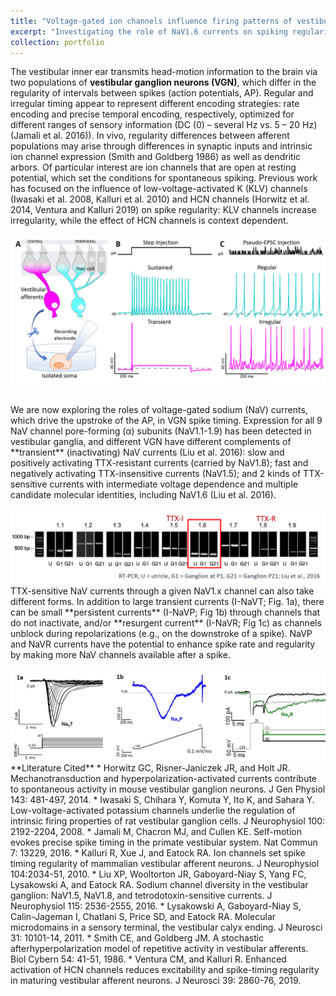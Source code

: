 ```yaml
---
title: "Voltage-gated ion channels influence firing patterns of vestibular afferents"
excerpt: "Investigating the role of NaV1.6 currents on spiking regularity<br/><img src='/images/NaV Currents.jpg'>"
collection: portfolio
---
```


The vestibular inner ear transmits head-motion information to the brain via two populations of **vestibular ganglion neurons (VGN)**, which differ in the regularity of intervals between spikes (action potentials, AP). Regular and irregular timing appear to represent different encoding strategies: rate encoding and precise temporal encoding, respectively, optimized for different ranges of sensory information (DC (0) – several Hz vs. 5 – 20 Hz) (Jamali et al. 2016)). In vivo, regularity differences between afferent populations may arise through differences in synaptic inputs and intrinsic ion channel expression (Smith and Goldberg 1986) as well as dendritic arbors. Of particular interest are ion channels that are open at resting potential, which set the conditions for spontaneous spiking. Previous work has focused on the influence of low-voltage-activated K (KLV) channels (Iwasaki et al. 2008, Kalluri et al. 2010) and HCN channels (Horwitz et al. 2014, Ventura and Kalluri 2019) on spike regularity: KLV channels increase irregularity, while the effect of HCN channels is context dependent.
<br/>
<br/><img src='/images/VGN review fig.png'>

<br/>
We are now exploring the roles of voltage-gated sodium (NaV) currents, which drive the upstroke of the AP, in VGN spike timing. Expression for all 9 NaV channel pore-forming (α) subunits (NaV1.1-1.9) has been detected in vestibular ganglia, and different VGN have different complements of **transient** (inactivating) NaV currents (Liu et al. 2016): slow and positively activating TTX-resistant currents (carried by NaV1.8); fast and negatively activating TTX-insensitive currents (NaV1.5); and 2 kinds of TTX-sensitive currents with intermediate voltage dependence and multiple candidate molecular identities, including NaV1.6 (Liu et al. 2016).
<br/>
<br/><img src='/images/rtPCRLiu2016.png'>

<br/>
TTX-sensitive NaV currents through a given NaV1.x channel can also take different forms. In addition to large transient currents (I-NaVT; Fig. 1a), there can be small **persistent currents** (I-NaVP; Fig 1b) through channels that do not inactivate, and/or **resurgent current** (I-NaVR; Fig 1c) as channels unblock during repolarizations (e.g., on the downstroke of a spike). NaVP and NaVR currents have the potential to enhance spike rate and regularity by making more NaV channels available after a spike.
<br/>
<br/><img src='/images/NaV Currents.jpg'>

<br/>
**Literature Cited**
* Horwitz GC, Risner-Janiczek JR, and Holt JR. Mechanotransduction and hyperpolarization-activated currents contribute to spontaneous activity in mouse vestibular ganglion neurons. J Gen Physiol 143: 481-497, 2014.
* Iwasaki S, Chihara Y, Komuta Y, Ito K, and Sahara Y. Low-voltage-activated potassium channels underlie the regulation of intrinsic firing properties of rat vestibular ganglion cells. J Neurophysiol 100: 2192-2204, 2008.
* Jamali M, Chacron MJ, and Cullen KE. Self-motion evokes precise spike timing in the primate vestibular system. Nat Commun 7: 13229, 2016.
* Kalluri R, Xue J, and Eatock RA. Ion channels set spike timing regularity of mammalian vestibular afferent neurons. J Neurophysiol 104:2034-51, 2010.
* Liu XP, Wooltorton JR, Gaboyard-Niay S, Yang FC, Lysakowski A, and Eatock RA. Sodium channel diversity in the vestibular ganglion: NaV1.5, NaV1.8, and tetrodotoxin-sensitive currents. J Neurophysiol 115: 2536-2555, 2016.
* Lysakowski A, Gaboyard-Niay S, Calin-Jageman I, Chatlani S, Price SD, and Eatock RA. Molecular microdomains in a sensory terminal, the vestibular calyx ending. J Neurosci 31: 10101-14, 2011.
* Smith CE, and Goldberg JM. A stochastic afterhyperpolarization model of repetitive activity in vestibular afferents. Biol Cybern 54: 41-51, 1986.
* Ventura CM, and Kalluri R. Enhanced activation of HCN channels reduces excitability and spike-timing regularity in maturing vestibular afferent neurons. J Neurosci 39: 2860-76, 2019.
